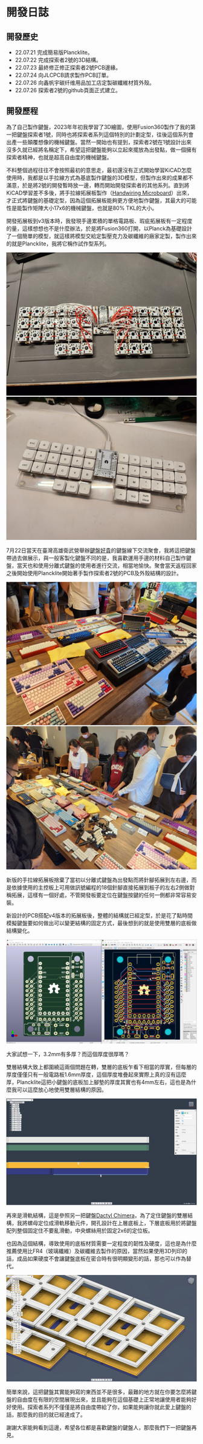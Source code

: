 # 開發日誌

## 開發歷史

- 22.07.21 完成簡易版Plancklite。
- 22.07.22 完成探索者2號的3D結構。
- 22.07.23 最終修正修正探索者2號PCB邊緣。
- 22.07.24 向JLCPCB請求製作PCB訂單。
- 22.07.26 向鑫帆宇碳纤维用品加工店定製碳纖維材質外殼。
- 22.07.26 探索者2號的github頁面正式建立。

## 開發歷程

為了自己製作鍵盤，2023年年初我學習了3D繪圖，使用Fusion360製作了我的第一把鍵盤探索者1號，同時也將探索者系列這個特別的計劃定型，往後這個系列會出產一些顛覆想像的機械鍵盤。當然一開始也有提到，探索者2號在1號設計出來沒多久就已經將名稱定下，希望這把鍵盤能夠以立起來擺放為出發點，做一個擁有探索者精神，也就是超高自由度的機械鍵盤。

不料整個過程往往不會按照最初的意思走，最初還沒有正式開始學習KiCAD怎麼使用時，我都是以手拉線方式為基底製作鍵盤的3D模型，但製作出來的成果都不滿意，於是將2號的開發暫時放一邊，轉而開始開發探索者的其他系列。直到將KiCAD學習差不多後，將手拉線拓展板製作（[Handwiring Microboard](https://github.com/DreaM117er/Handwiring-Microboard)）出來，才正式將鍵盤的基礎定型，因為這個拓展板能夠更方便地製作鍵盤，其最大的可能性是能製作矩陣大小17x6的機械鍵盤，也就是80% TKL的大小。

開發拓展板到v3版本時，我發現手邊累積的單格電路板、瑕疵拓展板有一定程度的量，這樣想想也不是什麼辦法，於是將Fusion360打開，以Planck為基礎設計了一個簡單的模型，就這樣將模型交給定製壓克力及碳纖維的廠家定製，製作出來的就是Plancklite，我將它稱作試作型系列。

![plancklite](pic/plancklite-wiring.jpg)
![plancklite](pic/plancklite.jpg)

7月22日當天在臺灣高雄衛武營舉辦[鍵盤好貴](https://expensivekb.com/zh-hant/collections/keyboard)的鍵盤線下交流聚會，我將這把鍵盤帶過去做展示，與一般客製化鍵盤不同的是，我喜歡運用手邊的材料自己製作鍵盤，當天也和使用分離式鍵盤的使用者進行交流，相當地愉快。聚會當天返程回家之後開始使用Plancklite開始著手製作探索者2號的PCB及外殼結構的設計。

![meeting](pic/meeting-01.jpg)
![meeting](pic/meeting-02.jpg)

新版的手拉線拓展板捨棄了當初以分離式鍵盤為出發點而將針腳拓展到左右邊，而是依據使用的主控板上可用做訊號編程的18個針腳直接拓展到板子的左右2側做對稱拓展，這樣有一個好處，不管開發板要定位在鍵盤按鍵的任何一側都非常容易安裝。

新設計的PCB搭配v4版本的拓展板後，整體的結構就已經定型，於是花了點時間模擬鍵盤要如何做出可以變更結構的固定方式，最後想到的就是使用雙層的底板做結構變化。

![](pic/handwiring-microboard.png)

大家試想一下，3.2mm有多厚？而這個厚度很厚嗎？

雙層結構大致上都圍繞這兩個問題在轉，雙層的底板乍看下相當的厚實，但每層的厚度僅僅只有一般電路板1.6mm厚度，這個厚度堆疊起來實際上真的沒有這麼厚，Plancklite這把小鍵盤的底板加上腳墊的厚度其實也有4mm左右，這也是為什麼我可以這麼放心地使用雙層結構的原因。

![thinkness](pic/thickness.png)

再來是滑軌結構，這是參照另一把鍵盤[Dactyl Chimera](https://github.com/WolfIcefang/dactyl-chimera-keyboard)，為了定住鍵盤的雙層結構，我將螺母定位成滑軌移動元件，開孔設計在上層底板上，下層底板用於將鍵盤配列整個固定住不要亂滑動，中央螺絲用於固定2x6的定位板。

也因為這個結構，導致使用的底板材質需要一定程度的韌性及硬度，這也是為什麼推薦使用比FR4（玻璃纖維）及碳纖維去製作的原因，當然如果使用3D列印的話，成品如果硬度不會讓鍵盤底板在密合時有很明顯變形的話，那也可以作為替代。

![struction](pic/struction.png)

簡單來說，這把鍵盤其實能夠寫的東西並不是很多，最難的地方就在你要怎麼將鍵盤的自由度在有限的空間展現出來，並且能夠在這個基礎上正常地讓使用者能夠好好使用。探索者系列不僅僅是將自由度帶給了你，如果能夠讓你就此愛上鍵盤的話，那麼我的目的就已經達成了。

謝謝大家能夠看到這邊，希望各位都是喜歡鍵盤的鍵盤人，那麼我們下一把鍵盤再見。